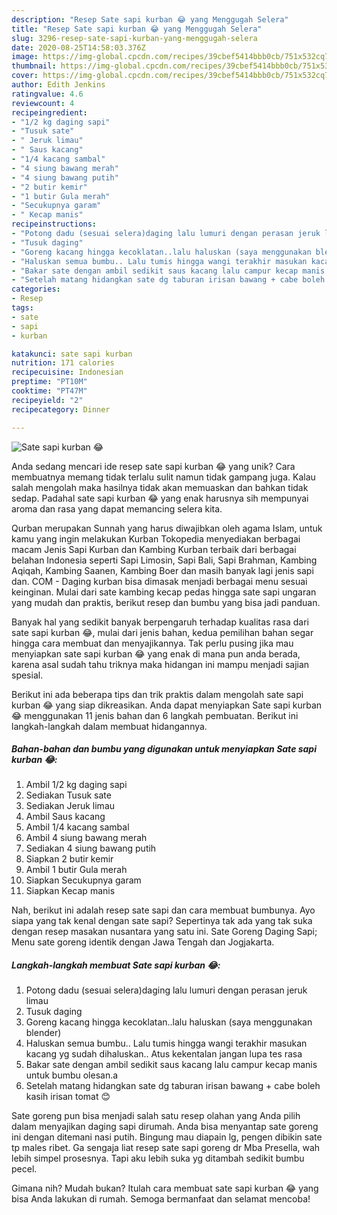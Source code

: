 ```yaml
---
description: "Resep Sate sapi kurban 😂 yang Menggugah Selera"
title: "Resep Sate sapi kurban 😂 yang Menggugah Selera"
slug: 3296-resep-sate-sapi-kurban-yang-menggugah-selera
date: 2020-08-25T14:58:03.376Z
image: https://img-global.cpcdn.com/recipes/39cbef5414bbb0cb/751x532cq70/sate-sapi-kurban-😂-foto-resep-utama.jpg
thumbnail: https://img-global.cpcdn.com/recipes/39cbef5414bbb0cb/751x532cq70/sate-sapi-kurban-😂-foto-resep-utama.jpg
cover: https://img-global.cpcdn.com/recipes/39cbef5414bbb0cb/751x532cq70/sate-sapi-kurban-😂-foto-resep-utama.jpg
author: Edith Jenkins
ratingvalue: 4.6
reviewcount: 4
recipeingredient:
- "1/2 kg daging sapi"
- "Tusuk sate"
- " Jeruk limau"
- " Saus kacang"
- "1/4 kacang sambal"
- "4 siung bawang merah"
- "4 siung bawang putih"
- "2 butir kemir"
- "1 butir Gula merah"
- "Secukupnya garam"
- " Kecap manis"
recipeinstructions:
- "Potong dadu (sesuai selera)daging lalu lumuri dengan perasan jeruk limau"
- "Tusuk daging"
- "Goreng kacang hingga kecoklatan..lalu haluskan (saya menggunakan blender)"
- "Haluskan semua bumbu.. Lalu tumis hingga wangi terakhir masukan kacang yg sudah dihaluskan.. Atus kekentalan jangan lupa tes rasa"
- "Bakar sate dengan ambil sedikit saus kacang lalu campur kecap manis untuk bumbu olesan.a"
- "Setelah matang hidangkan sate dg taburan irisan bawang + cabe boleh kasih irisan tomat 😊"
categories:
- Resep
tags:
- sate
- sapi
- kurban

katakunci: sate sapi kurban 
nutrition: 171 calories
recipecuisine: Indonesian
preptime: "PT10M"
cooktime: "PT47M"
recipeyield: "2"
recipecategory: Dinner

---
```



![Sate sapi kurban 😂](https://img-global.cpcdn.com/recipes/39cbef5414bbb0cb/751x532cq70/sate-sapi-kurban-😂-foto-resep-utama.jpg)

Anda sedang mencari ide resep sate sapi kurban 😂 yang unik? Cara membuatnya memang tidak terlalu sulit namun tidak gampang juga. Kalau salah mengolah maka hasilnya tidak akan memuaskan dan bahkan tidak sedap. Padahal sate sapi kurban 😂 yang enak harusnya sih mempunyai aroma dan rasa yang dapat memancing selera kita.

Qurban merupakan Sunnah yang harus diwajibkan oleh agama Islam, untuk kamu yang ingin melakukan Kurban Tokopedia menyediakan berbagai macam Jenis Sapi Kurban dan Kambing Kurban terbaik dari berbagai belahan Indonesia seperti Sapi Limosin, Sapi Bali, Sapi Brahman, Kambing Aqiqah, Kambing Saanen, Kambing Boer dan masih banyak lagi jenis sapi dan. COM - Daging kurban bisa dimasak menjadi berbagai menu sesuai keinginan. Mulai dari sate kambing kecap pedas hingga sate sapi ungaran yang mudah dan praktis, berikut resep dan bumbu yang bisa jadi panduan.

Banyak hal yang sedikit banyak berpengaruh terhadap kualitas rasa dari sate sapi kurban 😂, mulai dari jenis bahan, kedua pemilihan bahan segar hingga cara membuat dan menyajikannya. Tak perlu pusing jika mau menyiapkan sate sapi kurban 😂 yang enak di mana pun anda berada, karena asal sudah tahu triknya maka hidangan ini mampu menjadi sajian spesial.


Berikut ini ada beberapa tips dan trik praktis dalam mengolah sate sapi kurban 😂 yang siap dikreasikan. Anda dapat menyiapkan Sate sapi kurban 😂 menggunakan 11 jenis bahan dan 6 langkah pembuatan. Berikut ini langkah-langkah dalam membuat hidangannya.

<!--inarticleads1-->

##### Bahan-bahan dan bumbu yang digunakan untuk menyiapkan Sate sapi kurban 😂:

1. Ambil 1/2 kg daging sapi
1. Sediakan Tusuk sate
1. Sediakan  Jeruk limau
1. Ambil  Saus kacang
1. Ambil 1/4 kacang sambal
1. Ambil 4 siung bawang merah
1. Sediakan 4 siung bawang putih
1. Siapkan 2 butir kemir
1. Ambil 1 butir Gula merah
1. Siapkan Secukupnya garam
1. Siapkan  Kecap manis


Nah, berikut ini adalah resep sate sapi dan cara membuat bumbunya. Ayo siapa yang tak kenal dengan sate sapi? Sepertinya tak ada yang tak suka dengan resep masakan nusantara yang satu ini. Sate Goreng Daging Sapi; Menu sate goreng identik dengan Jawa Tengah dan Jogjakarta. 

<!--inarticleads2-->

##### Langkah-langkah membuat Sate sapi kurban 😂:

1. Potong dadu (sesuai selera)daging lalu lumuri dengan perasan jeruk limau
1. Tusuk daging
1. Goreng kacang hingga kecoklatan..lalu haluskan (saya menggunakan blender)
1. Haluskan semua bumbu.. Lalu tumis hingga wangi terakhir masukan kacang yg sudah dihaluskan.. Atus kekentalan jangan lupa tes rasa
1. Bakar sate dengan ambil sedikit saus kacang lalu campur kecap manis untuk bumbu olesan.a
1. Setelah matang hidangkan sate dg taburan irisan bawang + cabe boleh kasih irisan tomat 😊


Sate goreng pun bisa menjadi salah satu resep olahan yang Anda pilih dalam menyajikan daging sapi dirumah. Anda bisa menyantap sate goreng ini dengan ditemani nasi putih. Bingung mau diapain lg, pengen dibikin sate tp males ribet. Ga sengaja liat resep sate sapi goreng dr Mba Presella, wah lebih simpel prosesnya. Tapi aku lebih suka yg ditambah sedikit bumbu pecel. 

Gimana nih? Mudah bukan? Itulah cara membuat sate sapi kurban 😂 yang bisa Anda lakukan di rumah. Semoga bermanfaat dan selamat mencoba!

